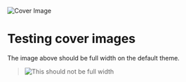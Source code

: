 ![Cover Image](../cover.png)

# Testing cover images

The image above should be full width on the default theme.

> ![This should not be full width](../cover.png)
